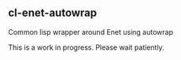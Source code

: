 ## cl-enet-autowrap
Common lisp wrapper around Enet using autowrap

This is a work in progress. Please wait patiently.
